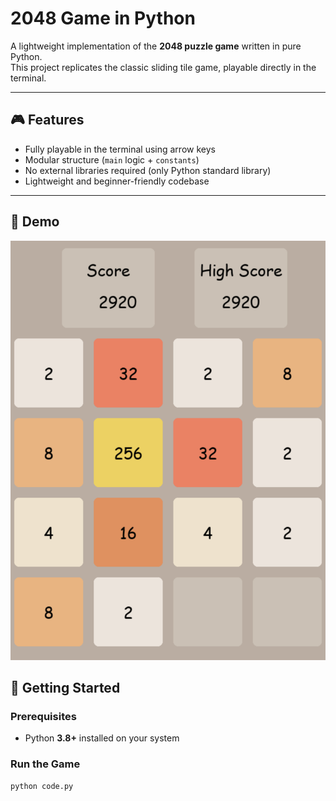 # 2048 Game in Python

A lightweight implementation of the **2048 puzzle game** written in pure Python.  
This project replicates the classic sliding tile game, playable directly in the terminal.

---

## 🎮 Features
- Fully playable in the terminal using arrow keys  
- Modular structure (`main` logic + `constants`)  
- No external libraries required (only Python standard library)  
- Lightweight and beginner-friendly codebase  

---
## 📸 Demo
![2048 Gameplay](assets/screenshot.png)


## 🚀 Getting Started

### Prerequisites
- Python **3.8+** installed on your system  

### Run the Game
```bash
python code.py
